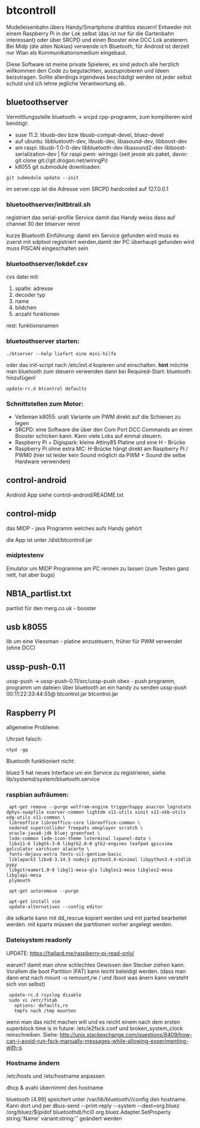 # btcontroll 

Modelleisenbahn übers Handy/Smartphone drahtlos steuern!
Entweder mit einem Raspberry Pi in der Lok selbst (das ist nur für die Gartenbahn interessant) oder über SRCPD und einen Booster eine DCC Lok ansterern. Bei Midp (die alten Nokias) verwende ich Bluetooth, für Android ist derzeit nur Wlan als Kommunikationsmedium eingebaut.

Diese Software ist meine private Spielerei, es sind jedoch alle herzlich willkommen den Code zu begutachten, auszuprobieren und Ideen beizutragen. Sollte allerdings irgendwas beschädigt werden ist jeder selbst schuld und ich lehne jegliche Verantwortung ab.


## bluetoothserver
Vermittlungsstelle bluetooth -> srcpd
cpp-programm, zum kompilieren wird benötigt:
* suse 11.2: libusb-dev bzw libusb-compat-devel, bluez-devel
* auf ubuntu: libbluetooth-dev, libusb-dev, libasound-dev, libboost-dev
* am raspi: libusb-1.0-0-dev libbluetooth-dev libasound2-dev libboost-serialization-dev | für raspi pwm: wiringpi (seit jessie als paket, davor: git clone git://git.drogon.net/wiringPi)
* k8055 git submodule downloaden:
```
git submodule update --init
```

  im server.cpp ist die Adresse vom SRCPD hardcoded auf 127.0.0.1

### bluetoothserver/initbtrail.sh
registriert das serial-profile Service damit das Handy weiss dass auf channel 30 der btserver rennt

kurze Bluetooth Einführung: damit ein Service gefunden wird muss es zuerst mit sdptool registriert werden,damit der PC überhaupt gefunden wird muss PISCAN eingeschalten sein

### bluetoothserver/lokdef.csv
cvs datei mit:

1. spalte: adresse
2. decoder typ
3. name
4. bildchen
5. anzahl funktionen

rest: funktionsnamen

### bluetoothserver starten:
```
./btserver --help liefert eine mini-hilfe
```
oder das init-script nach /etc/init.d kopieren und einschalten. **hint** möchte man bluetooth zum steuern verwenden dann bei Required-Start: bluetooth: hinzufügen!
```
update-rc.d btcontrol defaults
```

### Schnittstellen zum Motor:

* Velleman k8055: uralt Variante um PWM direkt auf die Schienen zu legen
* SRCPD: eine Software die über den Com Port DCC Commands an einen Booster schicken kann. Kann viele Loks auf einmal steuern.
* Raspberry Pi + Digispark: kleine Attiny85 Platine und eine H - Brücke
* Raspberry Pi ohne extra MC: H-Brücke hängt direkt am Raspberry Pi / PWM0 (hier ist leider kein Sound möglich da PWM + Sound die selbe Hardware verwenden)

## control-android

Android App
siehe control-android/README.txt

## control-midp
das MIDP - java Programm welches aufs Handy gehört

die App ist unter /dist/btcontroll.jar

### midptestenv
Emulator um MIDP Programme am PC rennen zu lassen (zum Testen ganz nett, hat aber bugs)

## NB1A_partlist.txt
partlist für den merg.co.uk - booster

## usb k8055
lib um eine Viessman - platine anzusteuern, früher für PWM verwendet (ohne DCC)

## ussp-push-0.11
ussp-push -> ussp-push-0.11/src/ussp-push
obex - push programm, programm um dateien über bluetooth an ein handy zu senden
ussp-push 00:11:22:33:44:55@ btcontrol.jar btcontrol.jar

## Raspberry PI

allgemeine Probleme:

Uhrzeit falsch:
```
ntpd -gq

```

Bluetooth funktioniert nicht:

bluez 5 hat neues Interface um ein Service zu registrieren, siehe lib/systemd/system/bluetooth.service

### raspbian aufräumen:
 
```
 apt-get remove --purge wolfram-engine triggerhappy anacron logrotate dphys-swapfile xserver-common lightdm x11-utils xinit x11-xkb-utils xdg-utils x11-common \
 libreoffice libreoffice-core libreoffice-common \
 nodered supercollider freepats omxplayer scratch \
 oracle-java8-jdk bluej greenfoot \
 lxde-common lxde-icon-theme lxterminal lxpanel-data \
 libx11-6 libgtk-3-0 libgtk2.0-0 gtk2-engines leafpad gpicview galculator xarchiver alacarte \
 fonts-dejavu-extra fonts-sil-gentium-basic
 liblapack3 libv8-3.14.5 nodejs python3.4-minimal libpython3.4-stdlib pypy
 libgstreamer1.0-0 libgl1-mesa-glx libgles1-mesa libgles2-mesa libglapi-mesa
 plymouth

 apt-get autoremove --purge

 apt-get install vim
 update-alternatives --config editor
```

die sdkarte kann mit dd_rescue kopiert werden und mit parted <loopdevice> bearbeitet werden. mit kpartx müssen die partitionen vorher angelegt werden.

### Dateisystem readonly
UPDATE: https://hallard.me/raspberry-pi-read-only/

warum? damit man ohne schlechtes Gewissen den Stecker ziehen kann. Vorallem die boot Partition (FAT) kann leicht beleidigt werden. (dass man dann erst nach mount -o remount,rw / und /boot was änern kann versteht sich von selbst)

```
 update-rc.d rsyslog disable
 sudo vi /etc/fstab
   options: defaults,ro
   tmpfs nach /tmp mounten
```

wenn man das nicht machen will und es reicht einem nach dem ersten superblock time is in future: /etc/e2fsck.conf und broken_system_clock reinschreiben. Siehe:
http://unix.stackexchange.com/questions/8409/how-can-i-avoid-run-fsck-manually-messages-while-allowing-experimenting-with-s

### Hostname ändern
/etc/hosts und /ets/hostname anpassen

dhcp & avahi übernimmt den hostname

bluetooth [4.99] speichert unter /var/lib/bluetooth/<mac>/config den hostname. Kann dort und per 
 dbus-send --print-reply --system --dest=org.bluez /org/bluez/$(pidof bluetoothd)/hci0 org.bluez.Adapter.SetProperty string:'Name' variant:string:'<neuer name>'
geändert werden
